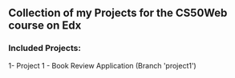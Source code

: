 ## Collection of my Projects for the CS50Web course on Edx

### Included Projects:
1- Project 1 - Book Review Application (Branch 'project1') 